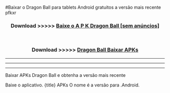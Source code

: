 #Baixar o Dragon Ball   para tablets Android gratuitos a versão mais recente pfkxr


<div align="center">
<h3>Download >>>>> <a href="https://pt-web.web.app/?pt= Dragon Ball ">Baixe o A P K Dragon Ball  [sem anúncios]</a></h3><br>

<h3>Download >>>>> <a href="https://pt-web.web.app/?pt= Dragon Ball ">Dragon Ball  Baixar APKs</a></h3>
</div>

----------------------------------------------------------

----------------------------------------------------------

----------------------------------------------------------

Baixar APKs Dragon Ball  e obtenha a versão mais recente

Baixe o aplicativo. {title} APKs O nome é a versão para .Android.


